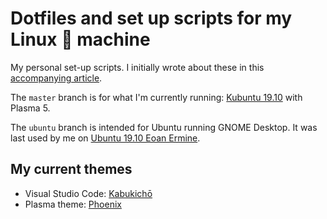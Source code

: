 # Dotfiles and set up scripts for my Linux 💜 machine

My personal set-up scripts. I initially wrote about these in this [accompanying article](https://victoria.dev/verbose/how-to-set-up-a-fresh-ubuntu-desktop-using-only-dotfiles-and-bash-scripts/).

The `master` branch is for what I'm currently running: [Kubuntu 19.10](https://wiki.ubuntu.com/EoanErmine/ReleaseNotes/Kubuntu) with Plasma 5.

The `ubuntu` branch is intended for Ubuntu running GNOME Desktop. It was last used by me on [Ubuntu 19.10 Eoan Ermine](https://wiki.ubuntu.com/EoanErmine/ReleaseNotes).

## My current themes

- Visual Studio Code: [Kabukichō](https://github.com/victoriadrake/kabukicho-vscode)
- Plasma theme: [Phoenix](https://store.kde.org/p/1327393)
